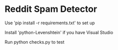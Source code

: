 # Reddit Spam Detector
Use 'pip install -r requirements.txt' to set up

Install 'python-Levenshtein' if you have Visual Studio 

Run python checks.py to test
